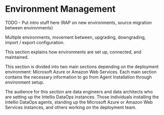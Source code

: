 # Environment Management

TODO - Put intro stuff here \(RAP on new environments, source migration between environments\)

Multiple environments, movement between, upgrading, downgrading, import / export configuration.

This section explains how environments are set up, connected, and maintained.

This section is divided into two main sections depending on the deployment environment: Microsoft Azure or Amazon Web Services. Each main section contains the necessary information to go from Agent Installation through environment setup.



The audience for this section are data engineers and data architects who are setting up the Intellio DataOps instances. Those individuals installing the Intellio DataOps agents, standing up the Microsoft Azure or Amazon Web Services instances, and others working on the deployment team.












